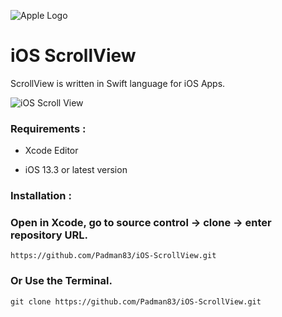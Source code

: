 ![Apple Logo](https://user-images.githubusercontent.com/45048950/73131198-bca1e580-4041-11ea-8f8d-ebfd844f0e64.png) 

# iOS ScrollView

ScrollView is written in Swift language for iOS Apps.

![iOS Scroll View](https://user-images.githubusercontent.com/45048950/74952813-c13c9c80-543b-11ea-908c-55812cd84247.gif)

### Requirements :

* Xcode Editor

* iOS 13.3 or latest version

### Installation :

### Open in Xcode, go to source control -> clone -> enter repository URL.

```
https://github.com/Padman83/iOS-ScrollView.git
```
### Or Use the Terminal.

```
git clone https://github.com/Padman83/iOS-ScrollView.git
```
